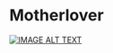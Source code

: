 # Motherlover

[![IMAGE ALT TEXT](http://img.youtube.com/vi/X0DeIqJm4vM/0.jpg)](http://www.youtube.com/watch?v=X0DeIqJm4vM)

